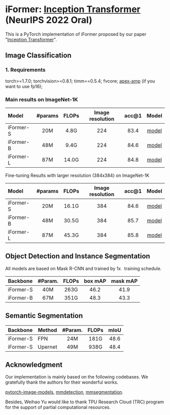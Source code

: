 # iFormer: [Inception Transformer](http://arxiv.org/abs/2205.12956) (NeurIPS 2022 Oral)
This is a PyTorch implementation of iFormer proposed by our paper "[Inception Transformer](http://arxiv.org/abs/2205.12956)".


## Image Classification

### 1. Requirements
torch>=1.7.0; torchvision>=0.8.1; timm==0.5.4; fvcore; [apex-amp](https://github.com/NVIDIA/apex) (if you want to use fp16); 


### Main results on ImageNet-1K

| Model      |  #params  | FLOPs | Image resolution | acc@1| Model |
| :---       |   :---:   |  :---: |  :---: |  :---:  |  :---:  |
| iFormer-S  |   20M     |   4.8G  |   224 |  83.4  | [model](https://huggingface.co/sail/dl2/resolve/main/iformer/iformer_small.pth) |
| iFormer-B  |   48M     |   9.4G  |   224 |  84.6  | [model](https://huggingface.co/sail/dl2/resolve/main/iformer/iformer_base.pth) |
| iFormer-L  |   87M     |   14.0G |   224 |  84.8  | [model](https://huggingface.co/sail/dl2/resolve/main/iformer/iformer_large.pth) |

Fine-tuning Results with larger resolution (384x384) on ImageNet-1K

| Model      |  #params  | FLOPs | Image resolution | acc@1| Model |
| :---       |   :---:   |  :---: |  :---: |  :---:  |  :---:  |
| iFormer-S  |   20M     |   16.1G  |   384 |  84.6  | [model](https://huggingface.co/sail/dl2/resolve/main/iformer/iformer_small_384.pth) |
| iFormer-B  |   48M     |   30.5G  |   384 |  85.7  | [model](https://huggingface.co/sail/dl2/resolve/main/iformer/iformer_base_384.pth) |
| iFormer-L  |   87M     |   45.3G  |   384 |  85.8  | [model](https://huggingface.co/sail/dl2/resolve/main/iformer/iformer_large_384.pth) |

## Object Detection and Instance Segmentation

All models are based on Mask R-CNN and trained by 1x  training schedule.

| Backbone  | #Param. | FLOPs | box mAP | mask mAP |
|:---------:|:-------:|:-----:|:-------:|:--------:|
| iFormer-S |   40M   |  263G |   46.2  |   41.9   |
| iFormer-B |    67M  |  351G |   48.3  |   43.3   |

## Semantic Segmentation

|  Backbone | Method  | #Param. | FLOPs | mIoU |
|:---------:|---------|:-------:|:-----:|:----:|
| iFormer-S | FPN     |   24M   |  181G | 48.6 |
| iFormer-S | Upernet |   49M   |  938G | 48.4 |

## Acknowledgment
Our implementation is mainly based on the following codebases. We gratefully thank the authors for their wonderful works.

[pytorch-image-models](https://github.com/rwightman/pytorch-image-models), [mmdetection](https://github.com/open-mmlab/mmdetection), [mmsegmentation](https://github.com/open-mmlab/mmsegmentation).


Besides, Weihao Yu would like to thank TPU Research Cloud (TRC) program for the support of partial computational resources.
